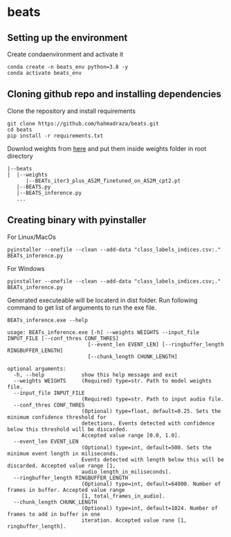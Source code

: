 # beats
## Setting up the environment
Create condaenvironment and activate it
```
conda create -n beats_env python=3.8 -y
conda activate beats_env
```
## Cloning github repo and installing dependencies
Clone the repository and install requirements
```
git clone https://github.com/hahmadraza/beats.git
cd beats
pip install -r requirements.txt
```
Downlod weights from [here](https://drive.google.com/file/d/1233NK6I3z9TEUJobSHqd2B4RNtWn0UHR/view?usp=drivesdk) and put them inside weights folder in root directory 
```
|--beats
|  |--weights
      |--BEATs_iter3_plus_AS2M_finetuned_on_AS2M_cpt2.pt
   |--BEATS.py
   |--BEATS_inference.py
   ...
```
## Creating binary with pyinstaller
For Linux/MacOs
```
pyinstaller --onefile --clean --add-data "class_labels_indices.csv:." BEATs_inference.py
```

For Windows
```
pyinstaller --onefile --clean --add-data "class_labels_indices.csv;." BEATs_inference.py
```

Generated executeable will be locaterd in dist folder. Run following command to get list of arguments to run the exe file.
```
BEATs_inference.exe --help
```
```
usage: BEATs_inference.exe [-h] --weights WEIGHTS --input_file INPUT_FILE [--conf_thres CONF_THRES]
                          [--event_len EVENT_LEN] [--ringbuffer_length RINGBUFFER_LENGTH]
                          [--chunk_length CHUNK_LENGTH]

optional arguments:
  -h, --help            show this help message and exit
  --weights WEIGHTS     (Required) type=str. Path to model weights file.
  --input_file INPUT_FILE
                        (Required) type=str. Path to input audio file.
  --conf_thres CONF_THRES
                        (Optional) type=float, default=0.25. Sets the minimum confidence threshold for
                        detections. Events detected with confidence below this threshold will be discarded.    
                        Accepted value range [0.0, 1.0].
  --event_len EVENT_LEN
                        (Optional) type=int, default=500. Sets the minimum event length in miliseconds.        
                        Events detected with length below this will be discarded. Accepted value range [1,     
                        audio_length_in_miliseconds].
  --ringbuffer_length RINGBUFFER_LENGTH
                        (Optional) type=int, default=64000. Number of frames in buffer. Accepted value range   
                        [1, total_frames_in_audio].
  --chunk_length CHUNK_LENGTH
                        (Optional) type=int, default=1024. Number of frames to add in buffer in one
                        iteration. Accepted value rane [1, ringbuffer_length].
```

